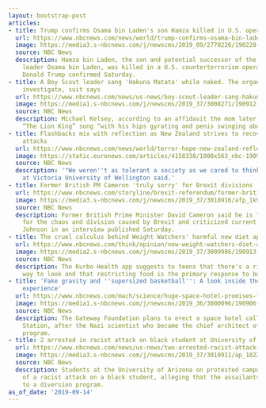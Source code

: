 ```yaml
---
layout: bootstrap-post
articles:
- title: Trump confirms Osama bin Laden's son Hamza killed in U.S. operation
  url: https://www.nbcnews.com/news/world/trump-confirms-osama-bin-laden-s-son-hamza-killed-u-n1054471
  image: https://media3.s-nbcnews.com/j/newscms/2019_09/2770226/190228-hamza-bin-laden-ac-1058p_35c508d9c1c653a553dc640e246e778c.nbcnews-fp-1200-630.jpg
  source: NBC News
  description: Hamza bin Laden, the son and potential successor of the late al Qaeda
    leader Osama bin Laden, was killed in a U.S. counterterrorism operation, President
    Donald Trump confirmed Saturday.
- title: A Boy Scout leader sang 'Hakuna Matata' while naked. The organization didn't
    investigate, suit says
  url: https://www.nbcnews.com/news/us-news/boy-scout-leader-sang-hakuna-matata-while-naked-organization-didn-n1048526
  image: https://media1.s-nbcnews.com/j/newscms/2019_37/3008271/190912-michael-kelsey-sentencing-eyes-closed-se-457p_5e663fb1637a295a029871618fcd69ce.nbcnews-fp-1200-630.jpg
  source: NBC News
  description: Michael Kelsey, according to an affidavit the mom later signed, performed
    “The Lion King” song “with his hips gyrating and penis swinging about."
- title: Flashbacks mix with reflection as New Zealand strives to recover from mosque
    attacks
  url: https://www.nbcnews.com/news/world/terror-hope-new-zealand-reflects-6-months-after-christchurch-mosque-n1054291
  image: https://static.euronews.com/articles/4158338/1000x563_nbc-190913-christchurch-el-zeiny-mn-0855_fcebd2d6190b8c445f774ac90bf72e95.jpg
  source: NBC News
  description: '"We weren''t as tolerant a society as we cared to think," a lecturer
    at Victoria University of Wellington said.'
- title: Former British PM Cameron 'truly sorry' for Brexit divisions
  url: https://www.nbcnews.com/storyline/brexit-referendum/former-british-prime-minister-david-cameron-truly-sorry-brexit-divisions-n1054456
  image: https://media3.s-nbcnews.com/j/newscms/2019_37/3010916/afp_1k96qt_5f8dec7cdd2af91795cf69cdafc773ad.nbcnews-fp-1200-630.jpg
  source: NBC News
  description: Former British Prime Minister David Cameron said he is "truly sorry"
    for the chaos and division caused by Brexit and criticized current leader Boris
    Johnson in an interview published Saturday.
- title: The cruel calculus behind Weight Watchers' harmful new diet app for kids
  url: https://www.nbcnews.com/think/opinion/new-weight-watchers-diet-app-puts-kids-risk-eating-disorders-ncna1053391
  image: https://media2.s-nbcnews.com/j/newscms/2019_37/3009986/190913-weight-watchers-app-main-kh_2917523c1a8194b2fc8972ae3fb9700b.nbcnews-fp-1200-630.jpg
  source: NBC News
  description: The Kurbo Health app suggests to teens that there's a right and wrong
    way to look and that restricting food is the primary response to body dissatisfaction.
- title: 'Fake gravity and ''supersized basketball'': A look inside the space hotel
    experience'
  url: https://www.nbcnews.com/mach/science/huge-space-hotel-promises-fake-gravity-supersized-basketball-ncna1051596
  image: https://media1.s-nbcnews.com/j/newscms/2019_36/3000096/190906-von-braun-al-2x1-al-1212_075ffa4a9b7f8262f70db6f9e115b29d.nbcnews-fp-1200-630.gif
  source: NBC News
  description: The Gateway Foundation plans to erect a space hotel called Von Braun
    Station, after the Nazi scientist who became the chief architect of NASA's Apollo
    program.
- title: 2 arrested in racist attack on black student at University of Arizona
  url: https://www.nbcnews.com/news/us-news/two-arrested-racist-attack-black-student-university-arizona-n1054451
  image: https://media3.s-nbcnews.com/j/newscms/2019_37/3010911/ap_18229734628410_5aa925558649bcf3da94222c8ea6d1c7.nbcnews-fp-1200-630.jpg
  source: NBC News
  description: Students at the University of Arizona on protested campus police handling
    of a racist attack on a black student, alleging that the assailants were directed
    to a diversion program.
as_of_date: '2019-09-14'
---
```


